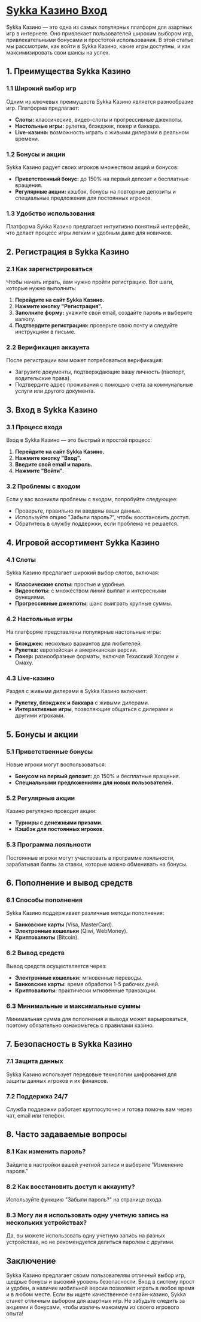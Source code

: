 # [Sykka Казино Вход](https://s-four-way.com?source=jud\&pid=30697)

Sykka Казино — это одна из самых популярных платформ для азартных игр в интернете. Оно привлекает пользователей широким выбором игр, привлекательными бонусами и простотой использования. В этой статье мы рассмотрим, как войти в Sykka Казино, какие игры доступны, и как максимизировать свои шансы на успех.

## 1. Преимущества Sykka Казино

### 1.1 Широкий выбор игр

Одним из ключевых преимуществ Sykka Казино является разнообразие игр. Платформа предлагает:

* **Слоты:** классические, видео-слоты и прогрессивные джекпоты.
* **Настольные игры:** рулетка, блэкджек, покер и баккара.
* **Live-казино:** возможность играть с живыми дилерами в реальном времени.

### 1.2 Бонусы и акции

Sykka Казино радует своих игроков множеством акций и бонусов:

* **Приветственный бонус:** до 150% на первый депозит и бесплатные вращения.
* **Регулярные акции:** кэшбэк, бонусы на повторные депозиты и специальные предложения для постоянных игроков.

### 1.3 Удобство использования

Платформа Sykka Казино предлагает интуитивно понятный интерфейс, что делает процесс игры легким и удобным даже для новичков.

## 2. Регистрация в Sykka Казино

### 2.1 Как зарегистрироваться

Чтобы начать играть, вам нужно пройти регистрацию. Вот шаги, которые нужно выполнить:

1. **Перейдите на сайт Sykka Казино.**
2. **Нажмите кнопку "Регистрация".**
3. **Заполните форму:** укажите свой email, создайте пароль и выберите валюту.
4. **Подтвердите регистрацию:** проверьте свою почту и следуйте инструкциям в письме.

### 2.2 Верификация аккаунта

После регистрации вам может потребоваться верификация:

* Загрузите документы, подтверждающие вашу личность (паспорт, водительские права).
* Подтвердите адрес проживания с помощью счета за коммунальные услуги или другого документа.

## 3. Вход в Sykka Казино

### 3.1 Процесс входа

Вход в Sykka Казино — это быстрый и простой процесс:

1. **Перейдите на сайт Sykka Казино.**
2. **Нажмите кнопку "Вход".**
3. **Введите свой email и пароль.**
4. **Нажмите "Войти".**

### 3.2 Проблемы с входом

Если у вас возникли проблемы с входом, попробуйте следующее:

* Проверьте, правильно ли введены ваши данные.
* Используйте опцию "Забыли пароль?", чтобы восстановить доступ.
* Обратитесь в службу поддержки, если проблема не решается.

## 4. Игровой ассортимент Sykka Казино

### 4.1 Слоты

Sykka Казино предлагает широкий выбор слотов, включая:

* **Классические слоты:** простые и удобные.
* **Видеослоты:** с множеством линий выплат и интересными функциями.
* **Прогрессивные джекпоты:** шанс выиграть крупные суммы.

### 4.2 Настольные игры

На платформе представлены популярные настольные игры:

* **Блэкджек:** несколько вариантов для любителей.
* **Рулетка:** европейская и американская версии.
* **Покер:** разнообразные форматы, включая Техасский Холдем и Омаху.

### 4.3 Live-казино

Раздел с живыми дилерами в Sykka Казино включает:

* **Рулетку, блэкджек и баккара** с живыми дилерами.
* **Интерактивные игры**, позволяющие общаться с дилерами и другими игроками.

## 5. Бонусы и акции

### 5.1 Приветственные бонусы

Новые игроки могут воспользоваться:

* **Бонусом на первый депозит:** до 150% и бесплатные вращения.
* **Специальными предложениями для новых пользователей.**

### 5.2 Регулярные акции

Казино регулярно проводит акции:

* **Турниры с денежными призами.**
* **Кэшбэк для постоянных игроков.**

### 5.3 Программа лояльности

Постоянные игроки могут участвовать в программе лояльности, зарабатывая баллы за ставки, которые можно обменивать на бонусы.

## 6. Пополнение и вывод средств

### 6.1 Способы пополнения

Sykka Казино поддерживает различные методы пополнения:

* **Банковские карты** (Visa, MasterCard).
* **Электронные кошельки** (Qiwi, WebMoney).
* **Криптовалюты** (Bitcoin).

### 6.2 Вывод средств

Вывод средств осуществляется через:

* **Электронные кошельки:** мгновенные переводы.
* **Банковские карты:** время обработки 1-5 рабочих дней.
* **Криптовалюты:** практически мгновенные транзакции.

### 6.3 Минимальные и максимальные суммы

Минимальная сумма для пополнения и вывода может варьироваться, поэтому обязательно ознакомьтесь с правилами казино.

## 7. Безопасность в Sykka Казино

### 7.1 Защита данных

Sykka Казино использует передовые технологии шифрования для защиты данных игроков и их финансов.

### 7.2 Поддержка 24/7

Служба поддержки работает круглосуточно и готова помочь вам через чат, email или телефон.

## 8. Часто задаваемые вопросы

### 8.1 Как изменить пароль?

Зайдите в настройки вашей учетной записи и выберите "Изменение пароля."

### 8.2 Как восстановить доступ к аккаунту?

Используйте функцию "Забыли пароль?" на странице входа.

### 8.3 Могу ли я использовать одну учетную запись на нескольких устройствах?

Да, вы можете использовать одну учетную запись на разных устройствах, но не рекомендуется делиться паролем с другими.

## Заключение

Sykka Казино предлагает своим пользователям отличный выбор игр, щедрые бонусы и высокий уровень безопасности. Вход в систему прост и удобен, а наличие мобильной версии позволяет играть в любое время и в любом месте. Если вы ищете качественное онлайн-казино, Sykka станет отличным выбором для азартных игр. Не забудьте следить за акциями и бонусами, чтобы извлечь максимум из своего игрового опыта!
